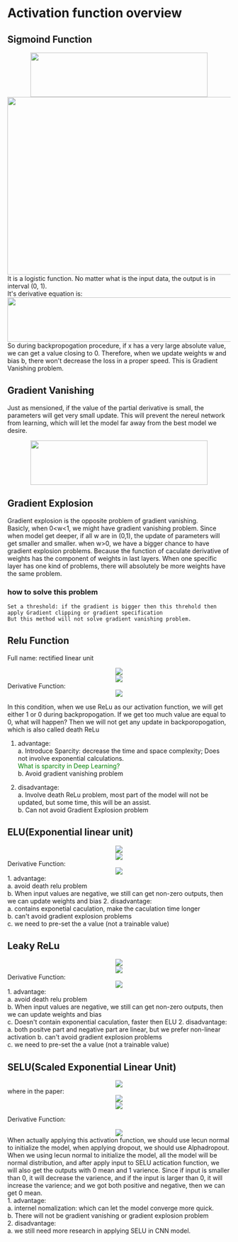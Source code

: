 # Activation function overview

## Sigmoind Function
<div align=center><img width="400" height="100" src="https://github.com/Jun-Liu-291/Note-of-DL/blob/master/Deep-Learning-Basis/Activation-Function/img/sigmoid.PNG"/></div>
<div align=center><img width="600" height="400" src="https://upload.wikimedia.org/wikipedia/commons/thumb/8/88/Logistic-curve.svg/1024px-Logistic-curve.svg.png"></div>
  It is a logistic function. No matter what is the input data, the output is in interval (0, 1). <br> It's derivative equation is:<br>
<div align=center><img width="600" height="100" src="https://github.com/Jun-Liu-291/Note-of-DL/blob/master/Deep-Learning-Basis/Activation-Function/img/derevitive%20sigmoid.PNG"/></div>
  So during backpropogation procedure, if x has a very large absolute value, we can get a value closing to 0. Therefore, when we update weights w and bias b, there won't decrease the loss in a proper speed. This is Gradient Vanishing problem.
  
## Gradient Vanishing
  Just as mensioned, if the value of the partial derivative is small, the parameters will get very small update. This will prevent the nereul network from learning, which will let the model far away from the best model we desire.<br>
<div align=center><img width="400" height="100" src="https://github.com/Jun-Liu-291/Note-of-DL/blob/master/Deep-Learning-Basis/Activation-Function/img/parameter%20update.PNG"/></div>

## Gradient Explosion
  Gradient explosion is the opposite problem of gradient vanishing.<br>
  Basicly, when 0<w<1, we might have gradient vanishing problem. Since when model get deeper, if all w are in (0,1), the update of parameters will get smaller and smaller. when w>0, we have a bigger chance to have gradient explosion problems. Because the function of caculate derivative of weights has the component of weights in last layers. When one specific layer has one kind of problems, there will absolutely be more weights have the same problem.<br> 

  ### how to solve this problem
    Set a threshold: if the gradient is bigger then this threhold then apply Gradient clipping or gradient specification
    But this method will not solve gradient vanishing problem.
    
 ## Relu Function
  Full name: rectified linear unit
  <div align=center><img src="https://github.com/Jun-Liu-291/Note-of-DL/blob/master/Deep-Learning-Basis/Activation-Function/img/ReLu.PNG"/></div>
  <div align=center><img src="https://miro.medium.com/max/357/1*oePAhrm74RNnNEolprmTaQ.png"/></div>
  Derivative Function:
  <div align=center><img src="https://github.com/Jun-Liu-291/Note-of-DL/blob/master/Deep-Learning-Basis/Activation-Function/img/ReLu%20Derivative.PNG"/></div>
  
  In this condition, when we use ReLu as our activation function, we will get either 1 or 0 during backpropogation. If we get too much value are equal to 0, what will happen? Then we will not get any update in backporopogation, which is also called death ReLu
  
  1. advantage:<br>
    a. Introduce Sparcity: decrease the time and space complexity; Does not involve exponential calculations. <br>
    <font color=#008000>What is sparcity in Deep Learning?</font><br>
    b. Avoid gradient vanishing problem
   
  2. disadvantage:<br>
    a. Involve death ReLu problem, most part of the model will not be updated, but some time, this will be an assist.<br>
    b. Can not avoid Gradient Explosion problem
    
## ELU(Exponential linear unit)
  <div align=center><img src="https://github.com/Jun-Liu-291/Note-of-DL/blob/master/Deep-Learning-Basis/Activation-Function/img/ELU.PNG"/></div>
  <div align=center><img src="https://support.dl.sony.com/wp-content/uploads/2017/08/13143208/layer_6_6_elu.png"/></div>
  Derivative Function:
  <div align=center><img src="https://github.com/Jun-Liu-291/Note-of-DL/blob/master/Deep-Learning-Basis/Activation-Function/img/ELU%20derivatie.PNG"/></div>
  1. advantage:<br>
    a. avoid death relu problem<br>
    b. When input values are negative, we still can get non-zero outputs, then we can update weights and bias
  2. disadvantage:<br>
    a. contains exponetial caculation, make the caculation time longer<br>
    b. can't avoid gradient explosion problems<br>
    c. we need to pre-set the a value (not a trainable value)
 
 ## Leaky ReLu
  <div align=center><img src="https://github.com/Jun-Liu-291/Note-of-DL/blob/master/Deep-Learning-Basis/Activation-Function/img/Leaky%20ReLu.PNG"/></div>
  <div align=center><img src="https://www.i2tutorials.com/wp-content/uploads/2019/09/Deep-learning-25-i2tutorials.png"/></div>
  Derivative Function:
  <div align=center><img src="https://github.com/Jun-Liu-291/Note-of-DL/blob/master/Deep-Learning-Basis/Activation-Function/img/Leaky%20ReLu%20derivative.PNG"/></div>
  1. advantage:<br>
    a. avoid death relu problem<br>
    b. When input values are negative, we still can get non-zero outputs, then we can update weights and bias<br>
    c. Doesn't contain exponential caculation, faster then ELU
  2. disadvantage:<br>
    a. both positve part and negative part are linear, but we prefer non-linear activation
    b. can't avoid gradient explosion problems<br>
    c. we need to pre-set the a value (not a trainable value)<br>
    
## SELU(Scaled Exponential Linear Unit)
  <div align=center><img src="https://github.com/Jun-Liu-291/Note-of-DL/blob/master/Deep-Learning-Basis/Activation-Function/img/SELU.PNG"/></div>
  where in the paper:<br>
  <div align=center><img src="https://pic3.zhimg.com/80/v2-88211966c09f79ed8d5b6ce3eda7733c_720w.jpg"/></div>
  <div align=center><img src="https://pytorch.org/docs/master/_images/SELU.png"/></div>
  
  Derivative Function:
  <div align=center><img src="https://github.com/Jun-Liu-291/Note-of-DL/blob/master/Deep-Learning-Basis/Activation-Function/img/SELU%20derivative.PNG"/></div><nr>
  When actually applying this activation function, we should use lecun normal to initialize the model, when applying dropout, we should use Alphadropout.<br>
  When we using lecun normal to initialize the model, all the model will be normal distribution, and after apply input to SELU actication function, we will also get the outputs with 0 mean and 1 varience. Since if input is smaller than 0, it will decrease the varience, and if the input is larger than 0, it will increase the varience; and we got both positive and negative, then we can get 0 mean.<br>
  1. advantage:<br>
    a. internel nomalization: which can let the model converge more quick.<br>
    b. There will not be gradient vanishing or gradient explosion problem<br>
  2. disadvantage:<br>
    a. we still need more research in applying SELU in CNN model.
  
